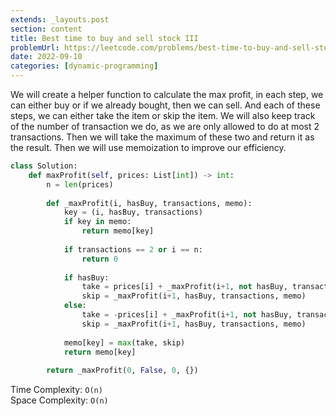 ```yaml
---
extends: _layouts.post
section: content
title: Best time to buy and sell stock III
problemUrl: https://leetcode.com/problems/best-time-to-buy-and-sell-stock-iii/
date: 2022-09-10
categories: [dynamic-programming]
---
```


We will create a helper function to calculate the max profit, in each step, we can either buy or if we already bought, then we can sell. And each of these steps, we can either take the item or skip the item. We will also keep track of the number of transaction we do, as we are only allowed to do at most 2 transactions. Then we will take the maximum of these two and return it as the result. Then we will use memoization to improve our efficiency.

```python
class Solution:
    def maxProfit(self, prices: List[int]) -> int:
        n = len(prices)
        
        def _maxProfit(i, hasBuy, transactions, memo):
            key = (i, hasBuy, transactions)
            if key in memo:
                return memo[key]
            
            if transactions == 2 or i == n:
                return 0
            
            if hasBuy:
                take = prices[i] + _maxProfit(i+1, not hasBuy, transactions+1, memo)
                skip = _maxProfit(i+1, hasBuy, transactions, memo)
            else:
                take = -prices[i] + _maxProfit(i+1, not hasBuy, transactions, memo)
                skip = _maxProfit(i+1, hasBuy, transactions, memo)
                
            memo[key] = max(take, skip)
            return memo[key]
        
        return _maxProfit(0, False, 0, {})
```

Time Complexity: `O(n)` <br/>
Space Complexity: `O(n)`